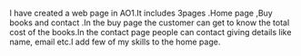 I have created a web page in AO1.It includes 3pages .Home page ,Buy books and contact .In the buy page the customer can get to know the total cost of the books.In the contact page people can contact giving details like name, email etc.I add few of my skills to the home page.